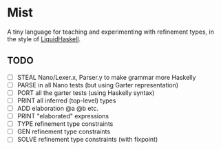 # Mist 

A tiny language for teaching and experimenting with refinement types, in the style of 
[LiquidHaskell](https://github.com/ucsd-progsys/liquidhaskell).

## TODO

- [ ] STEAL Nano/Lexer.x, Parser.y to make grammar more Haskelly
- [ ] PARSE in all Nano tests (but using Garter representation)
- [ ] PORT all the garter tests (using Haskelly syntax)
- [ ] PRINT all inferred (top-level) types
- [ ] ADD   elaboration @a @b etc. 
- [ ] PRINT "elaborated" expressions
- [ ] TYPE  refinement type constraints
- [ ] GEN   refinement type constraints 
- [ ] SOLVE refinement type constraints (with fixpoint)
